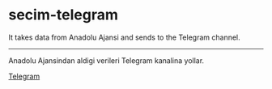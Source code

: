 # secim-telegram

It takes data from Anadolu Ajansi and sends to the Telegram channel.

------

Anadolu Ajansindan aldigi verileri Telegram kanalina yollar.

[Telegram](https://t.me/secimsonuclari2023tr)
